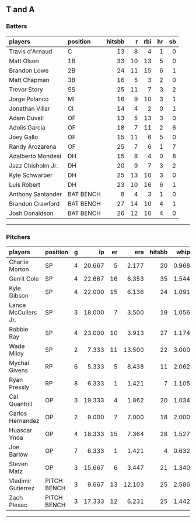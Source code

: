 ## T and A

### Batters

 
|players           |position  | hitsbb|  r| rbi| hr| sb| 
|:-----------------|:---------|------:|--:|---:|--:|--:| 
|Travis d'Arnaud   |C         |     13|  8|   4|  1|  0| 
|Matt Olson        |1B        |     33| 10|  13|  5|  0| 
|Brandon Lowe      |2B        |     24| 11|  15|  6|  1| 
|Matt Chapman      |3B        |     16|  5|   3|  2|  0| 
|Trevor Story      |SS        |     25| 11|   7|  3|  2| 
|Jorge Polanco     |MI        |     16|  9|  10|  3|  1| 
|Jonathan Villar   |CI        |     14|  4|   2|  0|  1| 
|Adam Duvall       |OF        |     13|  5|  13|  3|  0| 
|Adolis Garcia     |OF        |     18|  7|  11|  2|  6| 
|Joey Gallo        |OF        |     15| 11|   6|  5|  0| 
|Randy Arozarena   |OF        |     25|  7|   6|  1|  7| 
|Adalberto Mondesi |DH        |     15|  8|   4|  0|  8| 
|Jazz Chisholm Jr. |DH        |     20|  9|   7|  3|  2| 
|Kyle Schwarber    |DH        |     25| 13|  10|  3|  0| 
|Luis Robert       |DH        |     23| 10|  16|  6|  1| 
|Anthony Santander |BAT BENCH |      8|  4|   3|  1|  0| 
|Brandon Crawford  |BAT BENCH |     27| 14|  10|  4|  1| 
|Josh Donaldson    |BAT BENCH |     26| 12|  10|  4|  0| 


* * *

### Pitchers

 
|players             |position    |  g|     ip| er|    era| hitsbb|  whip| so|  w| sv| 
|:-------------------|:-----------|--:|------:|--:|------:|------:|-----:|--:|--:|--:| 
|Charlie Morton      |SP          |  4| 20.667|  5|  2.177|     20| 0.968| 24|  1|  0| 
|Gerrit Cole         |SP          |  4| 22.667| 16|  6.353|     35| 1.544| 26|  2|  0| 
|Kyle Gibson         |SP          |  4| 22.000| 15|  6.136|     24| 1.091| 30|  0|  0| 
|Lance McCullers Jr. |SP          |  3| 18.000|  7|  3.500|     19| 1.056| 17|  1|  0| 
|Robbie Ray          |SP          |  4| 23.000| 10|  3.913|     27| 1.174| 28|  2|  0| 
|Wade Miley          |SP          |  2|  7.333| 11| 13.500|     22| 3.000|  3|  0|  0| 
|Mychal Givens       |RP          |  6|  5.333|  5|  8.438|     11| 2.062|  5|  1|  1| 
|Ryan Pressly        |RP          |  8|  6.333|  1|  1.421|      7| 1.105|  9|  0|  2| 
|Cal Quantrill       |OP          |  3| 19.333|  4|  1.862|     20| 1.034| 15|  3|  0| 
|Carlos Hernandez    |OP          |  2|  9.000|  7|  7.000|     18| 2.000|  4|  0|  0| 
|Huascar Ynoa        |OP          |  4| 18.333| 15|  7.364|     28| 1.527| 22|  0|  0| 
|Joe Barlow          |OP          |  7|  6.333|  1|  1.421|      4| 0.632|  6|  0|  5| 
|Steven Matz         |OP          |  3| 15.667|  6|  3.447|     21| 1.340| 16|  2|  0| 
|Vladimir Gutierrez  |PITCH BENCH |  3|  9.667| 13| 12.103|     25| 2.586|  6|  0|  0| 
|Zach Plesac         |PITCH BENCH |  3| 17.333| 12|  6.231|     25| 1.442| 12|  0|  0| 


* * *


